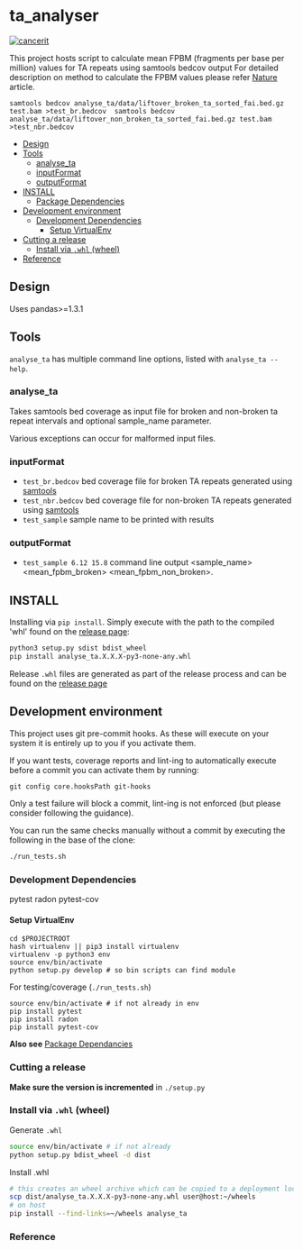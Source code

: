 # ta_analyser
[![cancerit](https://circleci.com/gh/cancerit/ta_analyser.svg?style=svg)](https://circleci.com/gh/cancerit/ta_analyser)

This project hosts script to calculate mean FPBM (fragments per base per million) values for TA repeats using samtools bedcov output 
For detailed description on method to calculate the FPBM values please refer [Nature] article.


`samtools bedcov analyse_ta/data/liftover_broken_ta_sorted_fai.bed.gz test.bam >test_br.bedcov 
 samtools bedcov analyse_ta/data/liftover_non_broken_ta_sorted_fai.bed.gz test.bam >test_nbr.bedcov`

<!-- TOC depthFrom:2 depthTo:6 withLinks:1 updateOnSave:1 orderedList:0 -->

- [Design](#design)
- [Tools](#tools)
	- [analyse_ta](#analyse_ta)
	- [inputFormat](#inputformat)
	- [outputFormat](#outputformat)
- [INSTALL](#install)
	- [Package Dependencies](#package-dependencies)
- [Development environment](#development-environment)
	- [Development Dependencies](#development-dependencies)
		- [Setup VirtualEnv](#setup-virtualenv)
- [Cutting a release](#cutting-a-release)
	- [Install via `.whl` (wheel)](#install-via-whl-wheel)
- [Reference](#reference)

<!-- /TOC -->

## Design

Uses pandas>=1.3.1

## Tools

`analyse_ta` has multiple command line options, listed with `analyse_ta --help`.

### analyse_ta
Takes samtools bed coverage as input file for broken and non-broken ta repeat intervals and optional sample_name parameter.

Various exceptions can occur for malformed input files.

### inputFormat

 * ```test_br.bedcov```  bed coverage file for broken TA repeats generated using [samtools]
 * ```test_nbr.bedcov```  bed coverage file for non-broken TA repeats generated using [samtools]
 * ```test_sample```  sample name to be printed with results

### outputFormat

 * ```test_sample 6.12 15.8``` command line output <sample_name> <mean_fpbm_broken> <mean_fpbm_non_broken>.

## INSTALL
Installing via `pip install`. Simply execute with the path to the compiled 'whl' found on the [release page][analyse_ta-releases]:

```bash
python3 setup.py sdist bdist_wheel
pip install analyse_ta.X.X.X-py3-none-any.whl
```

Release `.whl` files are generated as part of the release process and can be found on the [release page][analyse_ta-releases]

## Development environment

This project uses git pre-commit hooks.  As these will execute on your system it
is entirely up to you if you activate them.

If you want tests, coverage reports and lint-ing to automatically execute before
a commit you can activate them by running:

```
git config core.hooksPath git-hooks
```

Only a test failure will block a commit, lint-ing is not enforced (but please consider
following the guidance).

You can run the same checks manually without a commit by executing the following
in the base of the clone:

```bash
./run_tests.sh
```

### Development Dependencies

pytest
radon
pytest-cov

#### Setup VirtualEnv

```
cd $PROJECTROOT
hash virtualenv || pip3 install virtualenv
virtualenv -p python3 env
source env/bin/activate
python setup.py develop # so bin scripts can find module
```

For testing/coverage (`./run_tests.sh`)

```
source env/bin/activate # if not already in env
pip install pytest
pip install radon
pip install pytest-cov
```

__Also see__ [Package Dependancies](#package-dependancies)

### Cutting a release

__Make sure the version is incremented__ in `./setup.py`

### Install via `.whl` (wheel)

Generate `.whl`

```bash
source env/bin/activate # if not already
python setup.py bdist_wheel -d dist
```

Install .whl

```bash
# this creates an wheel archive which can be copied to a deployment location, e.g.
scp dist/analyse_ta.X.X.X-py3-none-any.whl user@host:~/wheels
# on host
pip install --find-links=~/wheels analyse_ta
```

### Reference
<!--refs-->
 [Nature]:https://www.nature.com/articles/s41586-020-2769-8
 [samtools]: http://www.htslib.org
 [analyse_ta-releases]: https://github.com/cancerit/ta_analyser/releases

